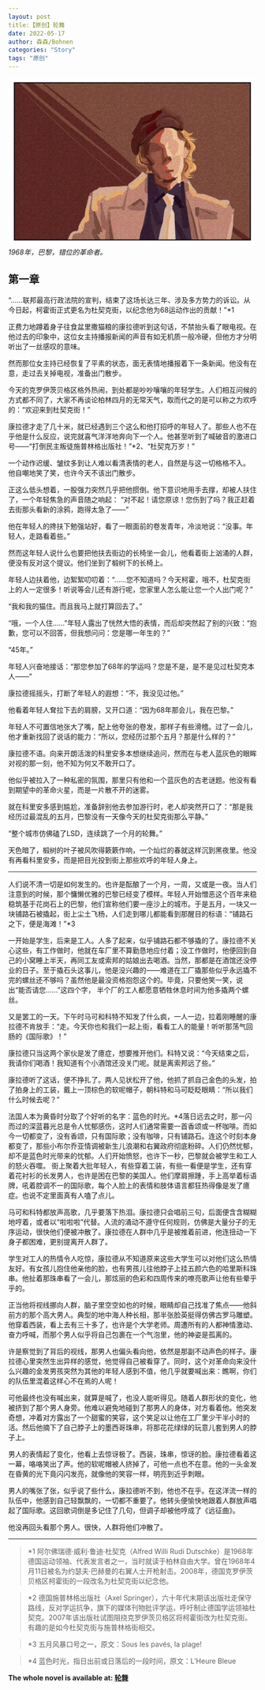 ```yaml
---
layout: post
title:【原创】轮舞
date: 2022-05-17
author: 森森/Bohnen
categories: "Story"
tags: "原创"
---
```


![](/Konrad.jpg)
_1968年，巴黎，错位的革命者。_




##                                  **第一章**



 “……联邦最高行政法院的宣判，结束了这场长达三年、涉及多方势力的诉讼。从今日起，柯霍街正式更名为杜契克街，以纪念他为68运动作出的贡献！”*1

正费力地蹲着身子往食盆里撒猫粮的康拉德听到这句话，不禁抬头看了眼电视。在他过去的印象中，这位女主持播报新闻的声音有如无机质一般冷硬，但他方才分明听出了一丝感叹的意味。

然而那位女主持已经恢复了平素的状态，面无表情地播报着下一条新闻。他没有在意，走过去关掉电视，准备出门散步。

今天的克罗伊茨贝格区格外热闹，到处都是吵吵嚷嚷的年轻学生。人们相互问候的方式都不同了，大家不再谈论柏林四月的无常天气，取而代之的是可以称之为欢呼的：“欢迎来到杜契克街！”

康拉德才走了几十米，就已经遇到三个这么和他打招呼的年轻人了。那些人也不在乎他是什么反应，说完就喜气洋洋地奔向下一个人。他甚至听到了喊破音的激进口号——“打倒民主叛徒施普林格出版社！”*2、“杜契克万岁！”

一个动作迟缓、皱纹多到让人难以看清表情的老人，自然是与这一切格格不入。 他自嘲地笑了笑，也许今天不该出门散步。

正这么低头想着，一股强力突然几乎把他掼倒。他下意识地用手去撑，却被人扶住了，一个年轻焦急的声音随之响起： “对不起！请您原谅！您伤到了吗？我正赶着去街那头看新的涂鸦，跑得太急了——”

他在年轻人的搀扶下勉强站好，看了一眼面前的卷发青年，冷淡地说：“没事。年轻人，走路看着些。”

然而这年轻人说什么也要把他扶去街边的长椅坐一会儿，他看着街上汹涌的人群，便没有反对这个提议。他们坐到了椴树下的长椅上。

年轻人边扶着他，边絮絮叨叨着：“……您不知道吗？今天柯霍，哦不，杜契克街上的人一定很多！听说等会儿还有游行呢，您家里人怎么能让您一个人出门呢？”

“我和我的猫住。而且我马上就打算回去了。”

“哦，一个人住……”年轻人露出了恍然大悟的表情，而后却突然起了别的兴致：“抱歉，您可以不回答，但我想问问：您是哪一年生的？”

“45年。”

年轻人兴奋地接话：“那您参加了68年的学运吗？您是不是，是不是见过杜契克本人——”

康拉德摇摇头，打断了年轻人的遐想：“不，我没见过他。”

他看着年轻人耷拉下去的肩膀，又开口道：“因为68年那会儿，我在巴黎。”   

年轻人不可置信地张大了嘴，配上他夸张的卷发，那样子有些滑稽。过了一会儿，他才重新找回了说话的能力：“所以，您经历过那个五月？那是什么样的？”

康拉德不语。向来开朗活泼的科里安多本想继续追问，然而在与老人蓝灰色的眼眸对视的那一刻，他不知为何又不敢开口了。

他似乎被拉入了一种私密的氛围，那里只有他和一个蓝灰色的古老谜题。他没有看到期望中的革命火星，而是一片散不开的迷雾。

就在科里安多感到尴尬，准备辞别他去参加游行时，老人却突然开口了：“那是我经历过最混乱的五月，巴黎没有一天像今天的杜契克街那么平静。”

“整个城市仿佛磕了LSD，连续跳了一个月的轮舞。”

天色暗了，椴树的叶子被风吹得簌簌作响，一个灿烂的春就这样沉到黑夜里。他没有再看科里安多，而是把目光投到街上那些欢呼的年轻人身上。


___________________________________________

人们说不清一切是如何发生的。也许是酝酿了一个月，一周，又或是一夜。当人们注意到的时候，那个慵懒优雅的巴黎已经变了模样。年轻人开始憎恶这个百年来稳稳筑基于花岗石上的巴黎，他们宣称他们要一座沙上的城市。于是五月，一块又一块铺路石被撬起，街上尘土飞杨，人们走到哪儿都能看到那醒目的标语：“铺路石之下，便是海滩！”*3

一开始是学生，后来是工人。人多了起来，似乎铺路石都不够撬的了。康拉德不关心这些，有工作做时，他就在车厂里不算勤恳地应付着；没工作做时，他便回到自己的小窝睡上半天，再同工友或索邦的姑娘出去喝酒。当然，那都是在酒馆还没停业的日子。至于撬石头这事儿，他是没兴趣的——难道在工厂撬那些似乎永远撬不完的螺丝还不够吗？虽然他是最没资格抱怨这个的。毕竟，只要他笑一笑，说出“能否请您……”这四个字， 半个厂的工人都愿意牺牲休息时间为他多撬两个螺丝。

又是罢工的一天。下午时马可和科特不知发了什么疯，一人一边，拉着刚睡醒的康拉德不肯放手：“走。今天你也和我们一起上街，看看工人的能量！听听那荡气回肠的《国际歌》！”

康拉德只当这两个家伙是发了癔症，想要推开他们。科特又说：“今天结束之后，我请你们喝酒！我知道有个小酒馆还没关门呢。就是离索邦远了些。”

康拉德听了这话，便不挣扎了。两人见状松开了他，他抓了抓自己金色的头发，拍了拍身上的工装，戴上一顶棕色的软呢帽子，朝科特和马可眨眨眼睛：“所以我们什么时候去呢？”

法国人本为黄昏时分取了个好听的名字：蓝色的时光。*4落日远去之时，那一闪而过的深蓝暮光总是令人忧郁感伤，这时人们通常需要一首香颂或一杯咖啡。而如今一切都变了，没有香颂，只有国际歌；没有咖啡，只有铺路石。连这个时刻本身都变了，那些小布尔乔亚情调被新生儿浪潮和右翼政府彻底粉碎。人们仍然忧郁，却不是蓝色时光带来的忧郁。人们开始愤怒，也许下一秒，巴黎就会被学生和工人的怒火吞噬。
街上聚着大批年轻人，有些穿着工装，有些一看便是学生，还有穿着花衬衫的长发男人，也许是困在巴黎的美国人。他们摩肩擦踵，手上高举着标语牌，吼着腔调不一的国际歌，每个人脸上的表情和肢体语言都狂热得像是发了癔症。也说不定里面真有人嗑了点儿。

马可和科特都放声高歌，几乎要落下热泪。康拉德只会唱前三句，后面便含含糊糊地哼着，或者以“啦啦啦”代替。人流的涌动不遵守任何规则，仿佛是大量分子的无序运动，很快他们便被冲散了。康拉德在人群中几乎是被推着前进，他连扭动一下身子都困难，更别提离开人群了。

学生对工人的热情令人吃惊，康拉德从不知道原来这些大学生可以对他们这么热情友好。有女孩儿抱住他亲他的脸，也有男孩儿往他脖子上挂五颜六色的哈里斯科珠串。他扯着那珠串看了一会儿，那炫丽的色彩和四周传来的嘹亮歌声让他有些晕乎乎的。

正当他将视线挪向人群，脑子里空空如也的时候，眼睛却自己找准了焦点——他斜前方的那个高大男人。典型的地中海人种长相，那半张脸英挺得仿佛古罗马雕塑。他穿着西装，看上去有三十多了，也许是个大学老师。周遭所有的人都神情激动、奋力呼喊，而那个男人似乎将自己包裹在一个气泡里，他的神姿是孤离的。

许是察觉到了背后的视线，那男人也偏头看向他，依然是那副不动声色的样子。康拉德心里突然生出异样的感觉，他觉得自己被看穿了。同时，这个对革命向来没什么兴趣的金发男孩突然为其他的年轻人感到不值，他几乎就要喊出来：瞧啊，你们的队伍里混着这样心不在焉的人呢！

可他最终也没有喊出来，就算是喊了，也没人能听得见。随着人群形状的变化，他被挤到了那个男人身旁。他难以避免地碰到了那男人的身体，对方看着他。他突发奇想，冲着对方露出了一个甜蜜的笑容，这个笑足以让他在工厂里少干半小时的活。然后他摘下了自己脖子上的墨西哥珠串，将那花花绿绿的玩意儿套到男人的脖子上。

男人的表情起了变化，他看上去惊讶极了。西装，珠串，惊讶的脸。康拉德看着这一幕，咯咯笑出了声。他的软呢帽被人挤掉了，可他一点也不在意。他的一头金发在昏黄的光下竟闪闪发亮，就像他的笑容一样，明亮到近乎刺眼。

男人的嘴张了张，似乎说了些什么，康拉德听不到，他也不在乎。在这洋流一样的队伍中，他感到自己轻飘飘的，一切都不重要了。他转头便愉快地跟着人群放声唱起了国际歌。这回歌词倒是多记住了几句，但调子却被他哼成了《远征曲》。

他没再回头看那个男人。很快，人群将他们冲散了。


___________________________________________





>*1 阿尔佛瑞德·威利·鲁迪·杜契克（Alfred Willi Rudi Dutschke）是1968年德国运动领袖、代表发言者之一，当时就读于柏林自由大学。曾在1968年4月11日被名为约瑟夫·巴赫曼的右翼人士开枪射击。2008年，德国克罗伊茨贝格区柯霍街的一段改名为杜契克街以纪念他。

>*2 德国施普林格出版社（Axel Springer），六十年代末期该出版社走保守路线，反对学运抗争，旗下的媒体刊物批评学运，呼吁制止德国学运领袖杜契克。2007年该出版社试图阻挠克罗伊茨贝格区将柯霍街改为杜契克街。有趣的是如今杜契克街与施普林格街相交。

>*3  五月风暴口号之一，原文：Sous les pavés, la plage!

>*4 蓝色时光，指日出前或日落后的一段时间，原文：L’Heure Bleue


**The whole novel is available at: [轮舞](https://废文网.com/threads/62925/profile "轮舞")**
